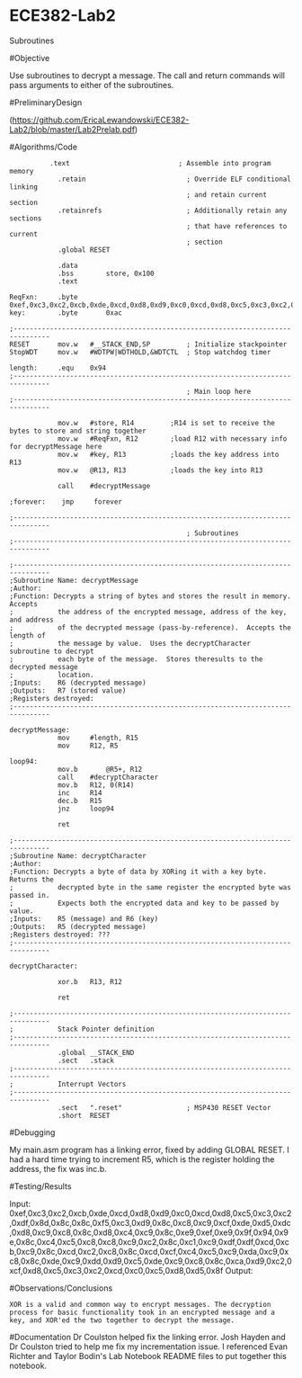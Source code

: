 ECE382-Lab2
===========
Subroutines

#Objective

  Use subroutines to decrypt a message. The call and return commands will pass arguments to either of the subroutines. 

#PreliminaryDesign

  (https://github.com/EricaLewandowski/ECE382-Lab2/blob/master/Lab2Prelab.pdf)

#Algorithms/Code
```
          .text                           ; Assemble into program memory
            .retain                         ; Override ELF conditional linking
                                            ; and retain current section
            .retainrefs                     ; Additionally retain any sections
                                            ; that have references to current
                                            ; section
			.global RESET

            .data
			.bss		store, 0x100
            .text

ReqFxn:		.byte		0xef,0xc3,0xc2,0xcb,0xde,0xcd,0xd8,0xd9,0xc0,0xcd,0xd8,0xc5,0xc3,0xc2,0xdf,0x8d,0x8c,0x8c,0xf5,0xc3,0xd9,0x8c,0xc8,0xc9,0xcf,0xde,0xd5,0xdc,0xd8,0xc9,0xc8,0x8c,0xd8,0xc4,0xc9,0x8c,0xe9,0xef,0xe9,0x9f,0x94,0x9e,0x8c,0xc4,0xc5,0xc8,0xc8,0xc9,0xc2,0x8c,0xc1,0xc9,0xdf,0xdf,0xcd,0xcb,0xc9,0x8c,0xcd,0xc2,0xc8,0x8c,0xcd,0xcf,0xc4,0xc5,0xc9,0xda,0xc9,0xc8,0x8c,0xde,0xc9,0xdd,0xd9,0xc5,0xde,0xc9,0xc8,0x8c,0xca,0xd9,0xc2,0xcf,0xd8,0xc5,0xc3,0xc2,0xcd,0xc0,0xc5,0xd8,0xd5,0x8f
key:		.byte		0xac

;-------------------------------------------------------------------------------
RESET       mov.w   #__STACK_END,SP         ; Initialize stackpointer
StopWDT     mov.w   #WDTPW|WDTHOLD,&WDTCTL  ; Stop watchdog timer

length:		.equ	0x94
;-------------------------------------------------------------------------------
                                            ; Main loop here
;-------------------------------------------------------------------------------

      		mov.w	#store, R14 		;R14 is set to receive the bytes to store and string together
	 		mov.w	#ReqFxn, R12      	;load R12 with necessary info for decryptMessage here
			mov.w	#key, R13			;loads the key address into R13
			mov.w	@R13, R13			;loads the key into R13

            call    #decryptMessage

;forever:    jmp     forever

;-------------------------------------------------------------------------------
                                            ; Subroutines
;-------------------------------------------------------------------------------

;-------------------------------------------------------------------------------
;Subroutine Name: decryptMessage
;Author:
;Function: Decrypts a string of bytes and stores the result in memory.  Accepts
;           the address of the encrypted message, address of the key, and address
;           of the decrypted message (pass-by-reference).  Accepts the length of
;           the message by value.  Uses the decryptCharacter subroutine to decrypt
;           each byte of the message.  Stores theresults to the decrypted message
;           location.
;Inputs:	R6 (decrypted message)
;Outputs:	R7 (stored value)
;Registers destroyed:
;-------------------------------------------------------------------------------

decryptMessage:
			mov		#length, R15
			mov		R12, R5

loop94:
			mov.b		@R5+, R12
			call	#decryptCharacter
			mov.b	R12, 0(R14)
			inc		R14
			dec.b	R15
			jnz		loop94

			ret

;-------------------------------------------------------------------------------
;Subroutine Name: decryptCharacter
;Author:
;Function: Decrypts a byte of data by XORing it with a key byte.  Returns the
;           decrypted byte in the same register the encrypted byte was passed in.
;           Expects both the encrypted data and key to be passed by value.
;Inputs:	R5 (message) and R6 (key)
;Outputs:	R5 (decrypted message)
;Registers destroyed: ???
;-------------------------------------------------------------------------------

decryptCharacter:

			xor.b	R13, R12

            ret

;-------------------------------------------------------------------------------
;           Stack Pointer definition
;-------------------------------------------------------------------------------
            .global __STACK_END
            .sect 	.stack
;-------------------------------------------------------------------------------
;           Interrupt Vectors
;-------------------------------------------------------------------------------
            .sect   ".reset"                ; MSP430 RESET Vector
            .short  RESET
```

#Debugging

  My main.asm program has a linking error, fixed by adding GLOBAL RESET. I had a hard time trying to increment R5, which is the register holding the address, the fix was inc.b. 

#Testing/Results

  Input: 0xef,0xc3,0xc2,0xcb,0xde,0xcd,0xd8,0xd9,0xc0,0xcd,0xd8,0xc5,0xc3,0xc2,0xdf,0x8d,0x8c,0x8c,0xf5,0xc3,0xd9,0x8c,0xc8,0xc9,0xcf,0xde,0xd5,0xdc,0xd8,0xc9,0xc8,0x8c,0xd8,0xc4,0xc9,0x8c,0xe9,0xef,0xe9,0x9f,0x94,0x9e,0x8c,0xc4,0xc5,0xc8,0xc8,0xc9,0xc2,0x8c,0xc1,0xc9,0xdf,0xdf,0xcd,0xcb,0xc9,0x8c,0xcd,0xc2,0xc8,0x8c,0xcd,0xcf,0xc4,0xc5,0xc9,0xda,0xc9,0xc8,0x8c,0xde,0xc9,0xdd,0xd9,0xc5,0xde,0xc9,0xc8,0x8c,0xca,0xd9,0xc2,0xcf,0xd8,0xc5,0xc3,0xc2,0xcd,0xc0,0xc5,0xd8,0xd5,0x8f
  Output:

#Observations/Conclusions

	XOR is a valid and common way to encrypt messages. The decryption process for basic functionality took in an encrypted message and a key, and XOR'ed the two together to decrypt the message. 

#Documentation
	Dr Coulston helped fix the linking error. Josh Hayden and Dr Coulston tried to help me fix my incrementation issue. I referenced Evan Richter and Taylor Bodin's Lab Notebook README files to put together this notebook. 
